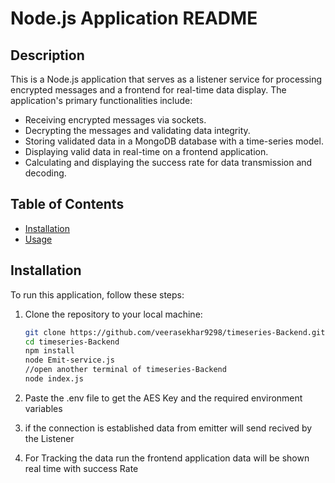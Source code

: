 # Node.js Application README

## Description
This is a Node.js application that serves as a listener service for processing encrypted messages and a frontend for real-time data display. The application's primary functionalities include:

- Receiving encrypted messages via sockets.
- Decrypting the messages and validating data integrity.
- Storing validated data in a MongoDB database with a time-series model.
- Displaying valid data in real-time on a frontend application.
- Calculating and displaying the success rate for data transmission and decoding.

## Table of Contents
- [Installation](#installation)
- [Usage](#usage)

## Installation

To run this application, follow these steps:

1. Clone the repository to your local machine:
   ```bash
   git clone https://github.com/veerasekhar9298/timeseries-Backend.git
   cd timeseries-Backend 
   npm install 
   node Emit-service.js
   //open another terminal of timeseries-Backend
   node index.js

2. Paste the .env file to get the AES Key and the required environment variables

3. if the connection is established data from emitter will send recived by the Listener 

4. For Tracking the data run the frontend application data will be shown real time with success Rate  

        


